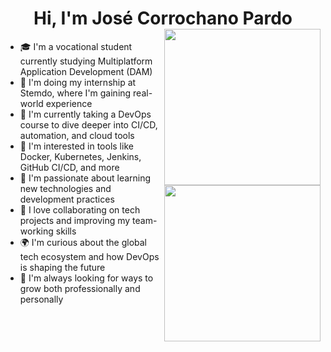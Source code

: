 <h1 align="center"><b>Hi, I'm José Corrochano Pardo</b> <img src="assets/Outlook-g14ddjrsgd.gif" width="250px" align="right"></h1>

<picture> 
  <img align="right" src="" width="250px">
</picture>

<ul>
  <li>🎓 I'm a vocational student currently studying Multiplatform Application Development (DAM)</li>
  <li>💼 I'm doing my internship at Stemdo, where I'm gaining real-world experience</li>
  <li>🚀 I'm currently taking a DevOps course to dive deeper into CI/CD, automation, and cloud tools</li>
  <li>🔧 I'm interested in tools like Docker, Kubernetes, Jenkins, GitHub CI/CD, and more</li>
  <li>🧠 I'm passionate about learning new technologies and development practices</li>
  <li>🤝 I love collaborating on tech projects and improving my team-working skills</li>
  <li>🌍 I'm curious about the global tech ecosystem and how DevOps is shaping the future</li>
  <li>🎯 I'm always looking for ways to grow both professionally and personally</li>
</ul>



